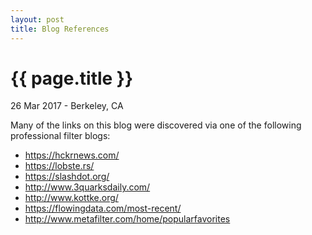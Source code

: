 ```yaml
---
layout: post
title: Blog References
---
```


{{ page.title }}
================

<p class="meta">26 Mar 2017 - Berkeley, CA</p>

Many of the links on this blog were discovered via one of the following professional filter blogs:

* <https://hckrnews.com/>
* <https://lobste.rs/>
* <https://slashdot.org/>
* <http://www.3quarksdaily.com/>
* <http://www.kottke.org/>
* <https://flowingdata.com/most-recent/>
* <http://www.metafilter.com/home/popularfavorites>